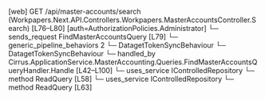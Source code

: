 [web] GET /api/master-accounts/search  (Workpapers.Next.API.Controllers.Workpapers.MasterAccountsController.Search)  [L76–L80] [auth=AuthorizationPolicies.Administrator]
  └─ sends_request FindMasterAccountsQuery [L79]
    └─ generic_pipeline_behaviors 2
      └─ DatagetTokenSyncBehaviour
      └─ DatagetTokenSyncBehaviour
    └─ handled_by Cirrus.ApplicationService.MasterAccounting.Queries.FindMasterAccountsQueryHandler.Handle [L42–L100]
      └─ uses_service IControlledRepository<MasterAccount>
        └─ method ReadQuery [L58]
      └─ uses_service IControlledRepository<StandardChart>
        └─ method ReadQuery [L63]


